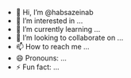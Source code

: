 - 👋 Hi, I’m @habsazeinab
- 👀 I’m interested in ...
- 🌱 I’m currently learning ...
- 💞️ I’m looking to collaborate on ...
- 📫 How to reach me ...
- 😄 Pronouns: ...
- ⚡ Fun fact: ...

<!---
habsazeinab/habsazeinab is a ✨ special ✨ repository because its `README.md` (this file) appears on your GitHub profile.
You can click the Preview link to take a look at your changes.
--->
